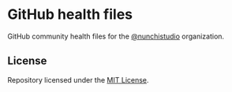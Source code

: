 # GitHub health files

GitHub community health files for the [@nunchistudio](https://github.com/nunchistudio)
organization.

## License

Repository licensed under the [MIT License](./LICENSE.md).

